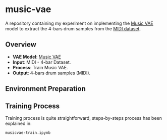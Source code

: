 # music-vae
A repository containing my experiment on implementing the [Music VAE](https://magenta.tensorflow.org/music-vae) model to extract the 4-bars drum samples from the [MIDI dataset](https://magenta.tensorflow.org/datasets/groove).

## Overview
- **VAE Model**: [Music VAE](https://github.com/magenta/magenta/tree/main/magenta/models/music_vae)
- **Input**: MIDI - 4-bar Dataset.
- **Process**: Train Music VAE.
- **Output**: 4-bars drum samples (MIDI).

## Environment Preparation


## Training Process
Training process is quite straightforward, steps-by-steps process has been explained in:
```
musicvae-train.ipynb
```
